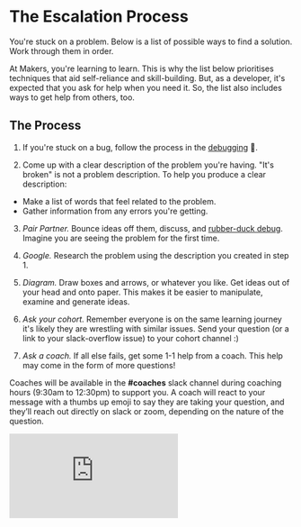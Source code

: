 # The Escalation Process

You're stuck on a problem.  Below is a list of possible ways to find a solution.  Work through them in order.

At Makers, you're learning to learn.  This is why the list below prioritises techniques that aid self-reliance and skill-building.  But, as a developer, it's expected that you ask for help when you need it.  So, the list also includes ways to get help from others, too.

## The Process

1. If you're stuck on a bug, follow the process in the [debugging](./debugging.md) :pill:.

2. Come up with a clear description of the problem you're having.  "It's broken" is not a problem description.  To help you produce a clear description:
  * Make a list of words that feel related to the problem.
  * Gather information from any errors you're getting.

3. *Pair Partner.* Bounce ideas off them, discuss, and [rubber-duck debug](https://en.wikipedia.org/wiki/Rubber_duck_debugging). Imagine you are seeing the problem for the first time.

4. *Google.* Research the problem using the description you created in step 1.

5. *Diagram.* Draw boxes and arrows, or whatever you like.  Get ideas out of your head and onto paper.  This makes it be easier to manipulate, examine and generate ideas.

6. *Ask your cohort.* Remember everyone is on the same learning journey it's likely they are wrestling with similar issues. Send your question (or a link to your slack-overflow issue) to your cohort channel :)

7. *Ask a coach.* If all else fails, get some 1-1 help from a coach. This help may come in the form of more questions!

Coaches will be available in the **#coaches** slack channel during coaching hours (9:30am to 12:30pm) to support you. A coach will react to your message with a thumbs up emoji to say they are taking your question, and they’ll reach out directly on slack or zoom, depending on the nature of the question.

![Tracking pixel](https://githubanalytics.herokuapp.com/course/pills/escalation_process.md)
